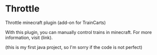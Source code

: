 # Throttle
Throttle minecraft plugin (add-on for TrainCarts)

With this plugin, you can manually control trains in minecraft. For more information, visit (link).

(this is my first java project, so I'm sorry if the code is not perfect)
